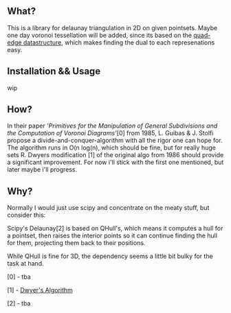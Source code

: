 ## What?

This is a library for delaunay triangulation
in 2D on given pointsets. Maybe one day voronoi
tessellation will be added, since its based on
the [quad-edge datastructure](https://en.wikipedia.org/wiki/Quad-edge),
which makes finding the dual to each represenations
easy.

## Installation && Usage

wip

## How?

In their paper *'Primitives for the Manipulation
of General Subdivisions and the Computation of Voronoi Diagrams'*[0]
from 1985, L. Guibas & J. Stolfi propose a divide-and-conquer-algorithm
with all the rigor one can hope for.
The algorithm runs in O(n log(n), which should be fine,
but for really huge sets R. Dwyers modification [1] of the
original algo from 1986 should provide a significant
improvement. For now i'll stick with the first one
mentioned, but later maybe i'll progress.

## Why?

Normally I would just use scipy and concentrate
on the meaty stuff, but consider this:

Scipy's Delaunay[2] is based on QHull's, which means
it computes a hull for a pointset, then raises
the interior points so it can continue finding
the hull for them, projecting them back to their
positions.

While QHull is fine for 3D, the dependency seems
a little bit bulky for the task at hand.

[0] - tba

[1] - [Dwyer's Algorithm](https://github.com/rexdwyer/DelaunayTriangulation)

[2] - tba
